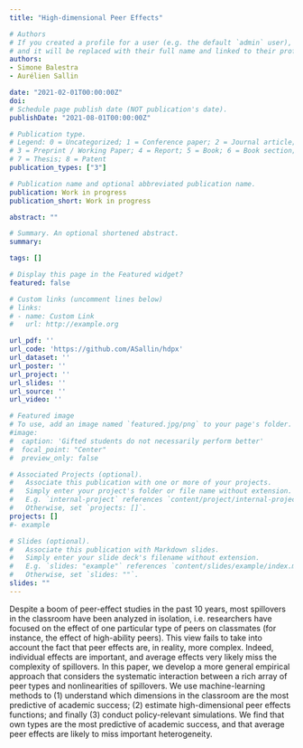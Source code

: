 ```yaml
---
title: "High-dimensional Peer Effects"

# Authors
# If you created a profile for a user (e.g. the default `admin` user), write the username (folder name) here 
# and it will be replaced with their full name and linked to their profile.
authors:
- Simone Balestra
- Aurélien Sallin

date: "2021-02-01T00:00:00Z"
doi: 
# Schedule page publish date (NOT publication's date).
publishDate: "2021-08-01T00:00:00Z"

# Publication type.
# Legend: 0 = Uncategorized; 1 = Conference paper; 2 = Journal article;
# 3 = Preprint / Working Paper; 4 = Report; 5 = Book; 6 = Book section;
# 7 = Thesis; 8 = Patent
publication_types: ["3"]

# Publication name and optional abbreviated publication name.
publication: Work in progress
publication_short: Work in progress

abstract: ""

# Summary. An optional shortened abstract.
summary: 

tags: []

# Display this page in the Featured widget?
featured: false

# Custom links (uncomment lines below)
# links:
# - name: Custom Link
#   url: http://example.org

url_pdf: ''
url_code: 'https://github.com/ASallin/hdpx'
url_dataset: ''
url_poster: ''
url_project: ''
url_slides: ''
url_source: ''
url_video: ''

# Featured image
# To use, add an image named `featured.jpg/png` to your page's folder. 
#image:
#  caption: 'Gifted students do not necessarily perform better'
#  focal_point: "Center"
#  preview_only: false

# Associated Projects (optional).
#   Associate this publication with one or more of your projects.
#   Simply enter your project's folder or file name without extension.
#   E.g. `internal-project` references `content/project/internal-project/index.md`.
#   Otherwise, set `projects: []`.
projects: []
#- example

# Slides (optional).
#   Associate this publication with Markdown slides.
#   Simply enter your slide deck's filename without extension.
#   E.g. `slides: "example"` references `content/slides/example/index.md`.
#   Otherwise, set `slides: ""`.
slides: ""
---
```


Despite a boom of peer-effect studies in the past 10 years, most spillovers in the classroom have been analyzed in isolation, i.e. researchers have focused on the effect of one particular type of peers on classmates (for instance, the effect of high-ability peers). This view fails to take into account the fact that peer effects are, in reality, more complex. Indeed, individual effects are important, and average effects very likely miss the complexity of spillovers. In this paper, we develop a more general empirical approach that considers the systematic interaction between a rich array of peer types and nonlinearities of spillovers. We use machine-learning methods to (1) understand which dimensions in the classroom are the most predictive of academic success; (2) estimate high-dimensional peer effects functions; and finally (3) conduct policy-relevant simulations. We find that own types are the most predictive of academic success, and that average peer effects are likely to miss important heterogeneity.

